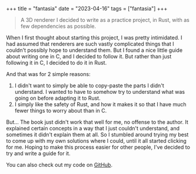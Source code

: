 +++
title = "fantasia"
date = "2023-04-16"
tags = ["fantasia"]
+++

> A 3D renderer I decided to write as a practice project, in Rust, with as few dependencies as possible. 

When I first thought about starting this project, I was pretty intimidated. 
I had assumed that renderers are such vastly complicated things that I couldn't possibly hope to understand them.
But I found a nice little guide about writing one in C, and I decided to follow it.
But rather than just following it in C, I decided to do it in Rust.

And that was for 2 simple reasons:
1. I didn't want to simply be able to copy-paste the parts I didn't understand. I wanted to
have to somehow try to understand what was going on before adapting it to Rust.
2. I simply like the safety of Rust, and how it makes it so that I have much fewer things to worry about
than in C.

But... The book just didn't work that well for me, no offense to the author.
It explained certain concepts in a way that I just couldn't understand, and sometimes it didn't explain them at all.
So I stumbled around trying my best to come up with my own solutions where I could, until it all started clicking for me.
Hoping to make this process easier for other people, I've decided to try and write a guide for it.

You can also check out my code on [GitHub](https://github.com/aliencdh/fantasia).

